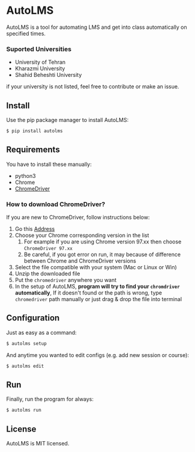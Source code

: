 # AutoLMS

AutoLMS is a tool for automating LMS and get into class automatically on specified times.

### Suported Universities

- University of Tehran
- Kharazmi University
- Shahid Beheshti University

if your university is not listed, feel free to contribute or make an issue.

## Install

Use the pip package manager to install AutoLMS:

```sh
$ pip install autolms
```

## Requirements

You have to install these manually:

- python3
- Chrome
- [ChromeDriver](https://chromedriver.chromium.org/downloads)

### How to download ChromeDriver?

If you are new to ChromeDriver, follow instructions below:

1) Go this [Address](https://chromedriver.chromium.org/downloads)
2) Choose your Chrome corresponding version in the list
    1) For example if you are using Chrome version 97.xx then choose
       `ChromeDriver 97.xx`
    2) Be careful, if you got error on run, it may because of difference between Chrome and ChromeDriver versions
3) Select the file compatible with your system (Mac or Linux or Win)
4) Unzip the downloaded file
5) Put the `chromedriver` anywhere you want
6) In the setup of AutoLMS, **program will try to find your `chromdriver` automatically**, If it doesn't found or the
   path is wrong, type `chromedriver` path manually or just drag & drop the file into terminal

## Configuration

Just as easy as a command:

```sh
$ autolms setup
```

And anytime you wanted to edit configs (e.g. add new session or course):

```sh
$ autolms edit
```

## Run

Finally, run the program for always:

```sh
$ autolms run
```

## License

AutoLMS is MIT licensed.